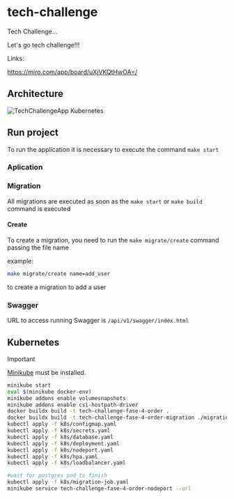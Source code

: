 # tech-challenge

Tech Challenge...

Let's go tech challenge!!!

Links:

<https://miro.com/app/board/uXjVKQtHwOA=/>

## Architecture


![TechChallengeApp Kubernetes](https://github.com/user-attachments/assets/5032e83b-b429-4d6b-a41a-eb916e71fac5)

## Run project

To run the application it is necessary to execute the command `make start`

### Aplication

### Migration

All migrations are executed as soon as the `make start` or `make build` command is executed

#### Create

To create a migration, you need to run the `make migrate/create` command passing the file name

example:

```bash
make migrate/create name=add_user
```

to create a migration to add a user

### Swagger

URL to access running Swagger is `/api/v1/swagger/index.html`

## Kubernetes

> [!IMPORTANT]  
> [Minikube](https://minikube.sigs.k8s.io/docs?target=_blank) must be installed.

```bash
minikube start
eval $(minikube docker-env)
minikube addons enable volumesnapshots
minikube addons enable csi-hostpath-driver
docker buildx build -t tech-challenge-fase-4-order .
docker buildx build -t tech-challenge-fase-4-order-migration ./migrations/
kubectl apply -f k8s/configmap.yaml
kubectl apply -f k8s/secrets.yaml
kubectl apply -f k8s/database.yaml
kubectl apply -f k8s/deployment.yaml
kubectl apply -f k8s/nodeport.yaml
kubectl apply -f k8s/hpa.yaml
kubectl apply -f k8s/loadbalancer.yaml

#wait for postgres pod to finish
kubectl apply -f k8s/migration-job.yaml
minikube service tech-challenge-fase-4-order-nodeport --url
```
